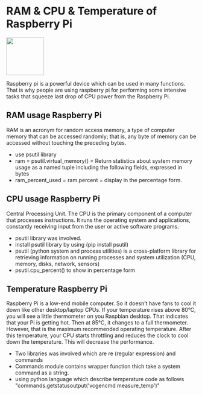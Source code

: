 # RAM & CPU & Temperature of Raspberry Pi

<img src="https://user-images.githubusercontent.com/54172575/64046470-77ff4480-cb9e-11e9-8bd0-f2b5af5d04a8.png" width="100" />

Raspberry pi is a powerful device which can be used in many functions. That is why people are using raspberry pi for performing some intensive tasks that squeeze last drop of CPU power from the Raspberry Pi. 

## RAM usage Raspberry Pi
RAM is an acronym for random access memory, a type of computer memory that can be accessed randomly; that is, any byte of memory can be accessed without touching the preceding bytes.

* use psutil library
* ram = psutil.virtual_memory() = Return statistics about system memory usage as a named tuple including the following fields, expressed in bytes
* ram_percent_used = ram.percent = display in the percentage form.

## CPU usage Raspberry Pi
Central Processing Unit. The CPU is the primary component of a computer that processes instructions. It runs the operating system and applications, constantly receiving input from the user or active software programs.

* psutil library was involved.
* install psutil library by using (pip install psutil)
* psutil (python system and process utilities) is a cross-platform library for retrieving information on running processes and system utilization (CPU, memory, disks, network, sensors)
* psutil.cpu_percent() to show in percentage form

## Temperature Raspberry Pi
Raspberry Pi is a low-end mobile computer. So it doesn’t have fans to cool it down like other desktop/laptop CPUs. If your temperature rises above 80°C, you will see a little thermometer on you Raspbian desktop. That indicates that your Pi is getting hot. Then at 85°C, it changes to a full thermometer. However, that is the maximum recommended operating temperature. After this temperature, your CPU starts throttling and reduces the clock to cool down the temperature. This will decrease the performance.

* Two libraries was involved which are re (regular expression) and commands
* Commands module contains wrapper function thich take a system command as a string. 
* using python language which describe temperature code as follows "commands.getstatusoutput('vcgencmd measure_temp')"
